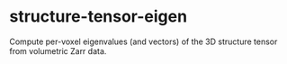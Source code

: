 # structure-tensor-eigen
Compute per-voxel eigenvalues (and vectors) of the 3D structure tensor from volumetric Zarr data.
